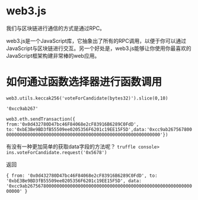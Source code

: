 
# web3.js
我们与区块链进行通信的方式是通过RPC。

web3.js是一个JavaScript库，它抽象出了所有的RPC调用，以便于你可以通过JavaScript与区块链进行交互。另一个好处是，web3.js能够让你使用你最喜欢的JavaScript框架构建非常棒的web应用。

# 如何通过函数选择器进行函数调用
`
web3.utils.keccak256('voteForCandidate(bytes32)').slice(0,10)
`

`'0xcc9ab267'
`

`
web3.eth.sendTransaction({
    from:'0x0d432780D47bc46F84068e2cF83916B6289C0FdD',
    to:'0xbE3Be9BD3fB55509ee0205356F6201c19EE15F5D',data:'0xcc9ab2675678000000000000000000000000000000000000000000000000000000000000'})
`

有没有一种更加简单的获取data字段的方法呢？
`
truffle console> ins.voteForCandidate.request('0x5678')
`

返回

`
{
  from: '0x0d432780D47bc46F84068e2cF83916B6289C0FdD',
  to: '0xbE3Be9BD3fB55509ee0205356F6201c19EE15F5D',
  data: '0xcc9ab2675678000000000000000000000000000000000000000000000000000000000000'
}
`


